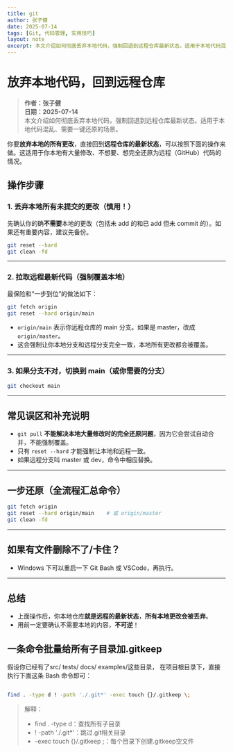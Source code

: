 ```yaml
---
title: git
author: 张子健
date: 2025-07-14
tags: [Git, 代码管理, 实用技巧]
layout: note
excerpt: 本文介绍如何彻底丢弃本地代码，强制回退到远程仓库最新状态。适用于本地代码混乱、需要一键还原的场景。
---
```


# 放弃本地代码，回到远程仓库

> **作者：张子健**  
> **日期：2025-07-14**  
> 本文介绍如何彻底丢弃本地代码，强制回退到远程仓库最新状态。适用于本地代码混乱、需要一键还原的场景。


你要**放弃本地的所有更改**，直接回到**远程仓库的最新状态**，可以按照下面的操作来做。这适用于你本地有大量修改、不想要、想完全还原为远程（GitHub）代码的情况。

## **操作步骤**

### 1. **丢弃本地所有未提交的更改（慎用！）**

先确认你的确**不需要**本地的更改（包括未 add 的和已 add 但未 commit 的）。如果还有重要内容，建议先备份。

```bash
git reset --hard
git clean -fd
```

---

### 2. **拉取远程最新代码（强制覆盖本地）**

最保险和“一步到位”的做法如下：

```bash
git fetch origin
git reset --hard origin/main
```

* `origin/main` 表示你远程仓库的 main 分支。如果是 master，改成 `origin/master`。
* 这会强制让你本地分支和远程分支完全一致，本地所有更改都会被覆盖。

---

### 3. **如果分支不对，切换到 main（或你需要的分支）**

```bash
git checkout main
```

---

## **常见误区和补充说明**

* `git pull` **不能解决本地大量修改时的完全还原问题**，因为它会尝试自动合并，不能强制覆盖。
* 只有 `reset --hard` 才能强制让本地和远程一致。
* 如果远程分支叫 master 或 dev，命令中相应替换。

---

## **一步还原（全流程汇总命令）**

```bash
git fetch origin
git reset --hard origin/main    # 或 origin/master
git clean -fd
```

---

## **如果有文件删除不了/卡住？**

* Windows 下可以重启一下 Git Bash 或 VSCode，再执行。

---

## **总结**

* 上面操作后，你本地仓库**就是远程的最新状态**，**所有本地更改会被丢弃**。
* 用前一定要确认不需要本地的内容，**不可逆**！


## 一条命令批量给所有子目录加.gitkeep
假设你已经有了src/ tests/ docs/ examples/这些目录，
在项目根目录下，直接执行下面这条 Bash 命令即可：

```bash

find . -type d ! -path './.git*' -exec touch {}/.gitkeep \;
```
> 解释：
>  - find . -type d：查找所有子目录
>  - ! -path './.git*'：跳过.git相关目录
>  - -exec touch {}/.gitkeep \;：每个目录下创建.gitkeep空文件


## 